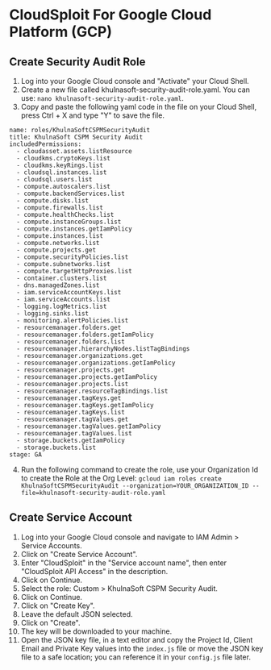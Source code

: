 # CloudSploit For Google Cloud Platform (GCP)

## Create Security Audit Role

1. Log into your Google Cloud console and "Activate" your Cloud Shell.
1. Create a new file called khulnasoft-security-audit-role.yaml. You can use: ``nano khulnasoft-security-audit-role.yaml``.
1. Copy and paste the following yaml code in the file on your Cloud Shell, press Ctrl + X and type "Y" to save the file.
```   
name: roles/KhulnaSoftCSPMSecurityAudit
title: KhulnaSoft CSPM Security Audit
includedPermissions:
  - cloudasset.assets.listResource
  - cloudkms.cryptoKeys.list
  - cloudkms.keyRings.list
  - cloudsql.instances.list
  - cloudsql.users.list
  - compute.autoscalers.list
  - compute.backendServices.list
  - compute.disks.list
  - compute.firewalls.list
  - compute.healthChecks.list
  - compute.instanceGroups.list
  - compute.instances.getIamPolicy
  - compute.instances.list
  - compute.networks.list
  - compute.projects.get
  - compute.securityPolicies.list
  - compute.subnetworks.list
  - compute.targetHttpProxies.list
  - container.clusters.list
  - dns.managedZones.list
  - iam.serviceAccountKeys.list
  - iam.serviceAccounts.list
  - logging.logMetrics.list
  - logging.sinks.list
  - monitoring.alertPolicies.list
  - resourcemanager.folders.get
  - resourcemanager.folders.getIamPolicy
  - resourcemanager.folders.list
  - resourcemanager.hierarchyNodes.listTagBindings
  - resourcemanager.organizations.get
  - resourcemanager.organizations.getIamPolicy
  - resourcemanager.projects.get
  - resourcemanager.projects.getIamPolicy
  - resourcemanager.projects.list
  - resourcemanager.resourceTagBindings.list
  - resourcemanager.tagKeys.get
  - resourcemanager.tagKeys.getIamPolicy
  - resourcemanager.tagKeys.list
  - resourcemanager.tagValues.get
  - resourcemanager.tagValues.getIamPolicy
  - resourcemanager.tagValues.list
  - storage.buckets.getIamPolicy
  - storage.buckets.list
stage: GA
```
4. Run the following command to create the role, use your Organization Id to create the Role at the Org Level: ``gcloud iam roles create KhulnaSoftCSPMSecurityAudit --organization=YOUR_ORGANIZATION_ID --file=khulnasoft-security-audit-role.yaml``

## Create Service Account

1. Log into your Google Cloud console and navigate to IAM Admin > Service Accounts.
1. Click on "Create Service Account".
1. Enter "CloudSploit" in the "Service account name", then enter "CloudSploit API Access" in the description.
1. Click on Continue.
1. Select the role: Custom > KhulnaSoft CSPM Security Audit.
1. Click on Continue.
1. Click on "Create Key".
1. Leave the default JSON selected.
1. Click on "Create".
1. The key will be downloaded to your machine.
1. Open the JSON key file, in a text editor and copy the Project Id, Client Email and Private Key values into the `index.js` file or move the JSON key file to a safe location; you can reference it in your `config.js` file later.
